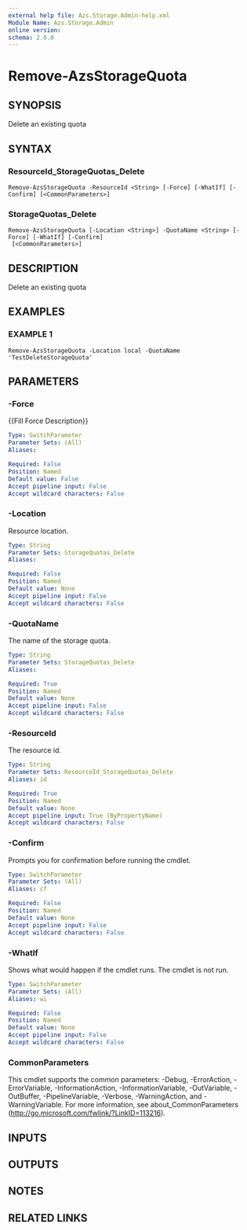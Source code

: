 ```yaml
---
external help file: Azs.Storage.Admin-help.xml
Module Name: Azs.Storage.Admin
online version:
schema: 2.0.0
---
```


# Remove-AzsStorageQuota

## SYNOPSIS
Delete an existing quota

## SYNTAX

### ResourceId_StorageQuotas_Delete
```
Remove-AzsStorageQuota -ResourceId <String> [-Force] [-WhatIf] [-Confirm] [<CommonParameters>]
```

### StorageQuotas_Delete
```
Remove-AzsStorageQuota [-Location <String>] -QuotaName <String> [-Force] [-WhatIf] [-Confirm]
 [<CommonParameters>]
```

## DESCRIPTION
Delete an existing quota

## EXAMPLES

### EXAMPLE 1
```
Remove-AzsStorageQuota -Location local -QuotaName 'TestDeleteStorageQuota'
```

## PARAMETERS

### -Force
{{Fill Force Description}}

```yaml
Type: SwitchParameter
Parameter Sets: (All)
Aliases:

Required: False
Position: Named
Default value: False
Accept pipeline input: False
Accept wildcard characters: False
```

### -Location
Resource location.

```yaml
Type: String
Parameter Sets: StorageQuotas_Delete
Aliases:

Required: False
Position: Named
Default value: None
Accept pipeline input: False
Accept wildcard characters: False
```

### -QuotaName
The name of the storage quota.

```yaml
Type: String
Parameter Sets: StorageQuotas_Delete
Aliases:

Required: True
Position: Named
Default value: None
Accept pipeline input: False
Accept wildcard characters: False
```

### -ResourceId
The resource id.

```yaml
Type: String
Parameter Sets: ResourceId_StorageQuotas_Delete
Aliases: id

Required: True
Position: Named
Default value: None
Accept pipeline input: True (ByPropertyName)
Accept wildcard characters: False
```

### -Confirm
Prompts you for confirmation before running the cmdlet.

```yaml
Type: SwitchParameter
Parameter Sets: (All)
Aliases: cf

Required: False
Position: Named
Default value: None
Accept pipeline input: False
Accept wildcard characters: False
```

### -WhatIf
Shows what would happen if the cmdlet runs.
The cmdlet is not run.

```yaml
Type: SwitchParameter
Parameter Sets: (All)
Aliases: wi

Required: False
Position: Named
Default value: None
Accept pipeline input: False
Accept wildcard characters: False
```

### CommonParameters
This cmdlet supports the common parameters: -Debug, -ErrorAction, -ErrorVariable, -InformationAction, -InformationVariable, -OutVariable, -OutBuffer, -PipelineVariable, -Verbose, -WarningAction, and -WarningVariable.
For more information, see about_CommonParameters (http://go.microsoft.com/fwlink/?LinkID=113216).

## INPUTS

## OUTPUTS

## NOTES

## RELATED LINKS

